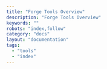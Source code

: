 ```yaml
---
title: "Forge Tools Overview"
description: "Forge Tools Overview"
keywords: ""
robots: "index,follow"
category: "docs"
layout: "documentation"
tags:
  - "tools"
  - "index"
---
```

